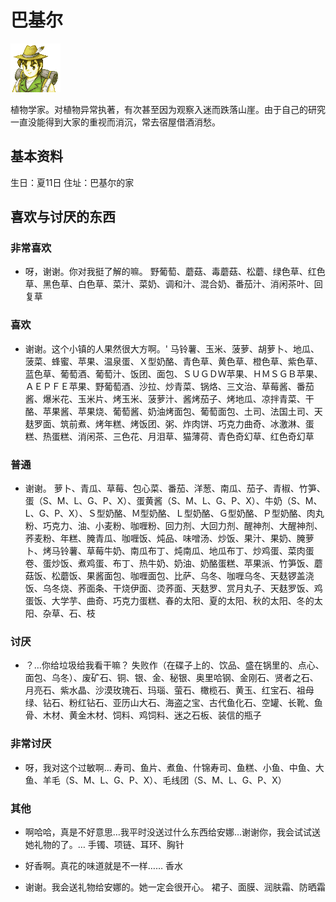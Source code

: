 # 巴基尔

![巴基尔.png](巴基尔.png)

植物学家。对植物异常执著，有次甚至因为观察入迷而跌落山崖。由于自己的研究一直没能得到大家的重视而消沉，常去宿屋借酒消愁。

## 基本资料

生日：夏11日
住址：巴基尔的家

## 喜欢与讨厌的东西

### 非常喜欢

- 呀，谢谢。你对我挺了解的嘛。
野葡萄、蘑菇、毒蘑菇、松蘑、绿色草、红色草、黑色草、白色草、菜汁、菜奶、调和汁、混合奶、番茄汁、消闲茶叶、回复草

### 喜欢

- 谢谢。这个小镇的人果然很大方啊。'
马铃薯、玉米、菠萝、胡萝卜、地瓜、菠菜、蜂蜜、苹果、温泉蛋、Ｘ型奶酪、青色草、黄色草、橙色草、紫色草、蓝色草、葡萄酒、葡萄汁、饭团、面包、ＳＵＧＤＷ苹果、ＨＭＳＧＢ苹果、ＡＥＰＦＥ苹果、野葡萄酒、沙拉、炒青菜、锅烙、三文治、草莓酱、番茄酱、爆米花、玉米片、烤玉米、菠萝汁、酱烤茄子、烤地瓜、凉拌青菜、干酪、苹果酱、苹果烧、葡萄酱、奶油烤面包、葡萄面包、土司、法国土司、天麸罗面、筑前煮、烤年糕、烤饭团、粥、炸肉饼、巧克力曲奇、冰激淋、蛋糕、热蛋糕、消闲茶、三色花、月泪草、猫薄荷、青色奇幻草、红色奇幻草

### 普通

- 谢谢。
萝卜、青瓜、草莓、包心菜、番茄、洋葱、南瓜、茄子、青椒、竹笋、蛋（S、M、L、G、P、X）、蛋黄酱（S、M、L、G、P、X）、牛奶（S、M、L、G、P、X）、Ｓ型奶酪、Ｍ型奶酪、Ｌ型奶酪、Ｇ型奶酪、Ｐ型奶酪、肉丸粉、巧克力、油、小麦粉、咖喱粉、回力剂、大回力剂、醒神剂、大醒神剂、荞麦粉、年糕、腌青瓜、咖喱饭、炖品、味噌汤、炒饭、果汁、果奶、腌萝卜、烤马铃薯、草莓牛奶、南瓜布丁、炖南瓜、地瓜布丁、炒鸡蛋、菜肉蛋卷、蛋炒饭、煮鸡蛋、布丁、热牛奶、奶油、奶酪蛋糕、苹果派、竹笋饭、蘑菇饭、松蘑饭、果酱面包、咖喱面包、比萨、乌冬、咖喱乌冬、天麸锣盖浇饭、乌冬烧、荞面条、干烧伊面、烫荞面、天麸罗、赏月丸子、天麸罗饭、鸡蛋饭、大学芋、曲奇、巧克力蛋糕、春的太阳、夏的太阳、秋的太阳、冬的太阳、杂草、石、枝

### 讨厌

- ？…你给垃圾给我看干嘛？
失败作（在碟子上的、饮品、盛在锅里的、点心、面包、乌冬）、废矿石、铜、银、金、秘银、奥里哈钢、金刚石、贤者之石、月亮石、紫水晶、沙漠玫瑰石、玛瑙、萤石、橄榄石、黄玉、红宝石、祖母绿、钻石、粉红钻石、亚历山大石、海盗之宝、古代鱼化石、空罐、长靴、鱼骨、木材、黄金木材、饲料、鸡饲料、迷之石板、装信的瓶子

### 非常讨厌

- 呀，我对这个过敏啊…
寿司、鱼片、煮鱼、什锦寿司、鱼糕、小鱼、中鱼、大鱼、羊毛（S、M、L、G、P、X）、毛线团（S、M、L、G、P、X）

### 其他

- 啊哈哈，真是不好意思…我平时没送过什么东西给安娜…谢谢你，我会试试送她礼物的了。…
手镯、项链、耳环、胸针

- 好香啊。真花的味道就是不一样……
香水

- 谢谢。我会送礼物给安娜的。她一定会很开心。
裙子、面膜、润肤霜、防晒霜
